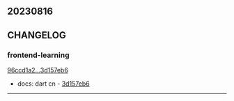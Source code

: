 ## 20230816

## CHANGELOG

### frontend-learning

[96ccd1a2...3d157eb6](https://github.com/zhbhun/frontend-learning/compare/96ccd1a2...3d157eb6)

* docs: dart cn - [3d157eb6](https://github.com/zhbhun/frontend-learning/commit/3d157eb67df83ad2222a63bb6abb40974045fa82)

---

